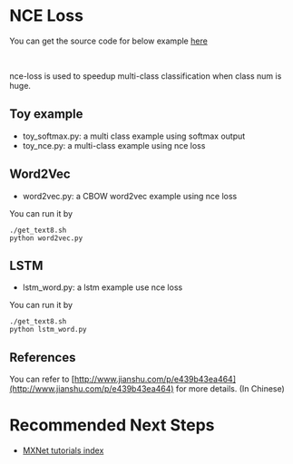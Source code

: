 # NCE Loss
You can get the source code for below example [here](https://github.com/dmlc/mxnet/tree/master/example/nce-loss)


&nbsp;

nce-loss is used to speedup multi-class classification when class num is huge.

## Toy example

* toy_softmax.py: a multi class example using softmax output
* toy_nce.py: a multi-class example using nce loss

## Word2Vec

* word2vec.py: a CBOW word2vec example using nce loss

You can run it by

```
./get_text8.sh
python word2vec.py

```

## LSTM

* lstm_word.py: a lstm example use nce loss

You can run it by

```
./get_text8.sh
python lstm_word.py
```

## References

You can refer to [http://www.jianshu.com/p/e439b43ea464](http://www.jianshu.com/p/e439b43ea464) for more details. (In Chinese)

# Recommended Next Steps
* [MXNet tutorials index](http://mxnet.io/tutorials/index.html)